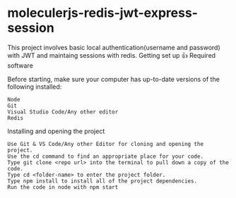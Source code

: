 # moleculerjs-redis-jwt-express-session

This project involves basic local authentication(username and password) with JWT and maintaing sessions with redis.
Getting set up 👍
Required software

Before starting, make sure your computer has up-to-date versions of the following installed:

    Node
    Git
    Visual Studio Code/Any other editor
    Redis

Installing and opening the project

    Use Git & VS Code/Any other Editor for cloning and opening the project.
    Use the cd command to find an appropriate place for your code.
    Type git clone <repo url> into the terminal to pull down a copy of the code.
    Type cd <folder-name> to enter the project folder.
    Type npm install to install all of the project dependencies.
    Run the code in node with npm start
